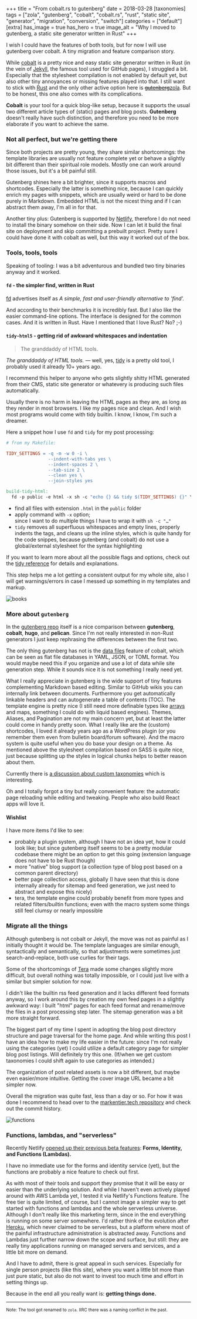 +++
title = "From cobalt.rs to gutenberg"
date = 2018-03-28
[taxonomies]
tags = ["zola", "gutenberg", "cobalt", "cobalt.rs", "rust", "static site", "generator", "migration", "conversion", "switch"]
categories = ["default"]
[extra]
has_image = true
has_hero = true
image_alt = "Why I moved to gutenberg, a static site generator written in Rust"
+++

I wish I could have the features of both tools, but for now I will use gutenberg over cobalt. A tiny migration and feature comparison story.

<!-- more -->

While [cobalt][cobalt] is a pretty nice and easy static site generator written in Rust (in the vein of [Jekyll][jekyll], the famous tool used for GitHub pages), I struggled a bit.
Especially that the stylesheet compilation is not enabled by default yet, but also other tiny annoyances or missing features played into that. I still want to stick with [Rust][rust] and the only other active option here is [<del>gutenberg</del><ins>zola</ins>][gutenberg]. But to be honest, this one also comes with its complications.

**Cobalt** is your tool for a quick blog-like setup, because it supports the usual two different article types of (static) pages and blog posts. **Gutenberg** doesn't really have such distinction, and therefore you need to be more elaborate if you want to achieve the same.

### Not all perfect, but we're getting there

Since both projects are pretty young, they share similar shortcomings: the template libraries are usually not feature complete yet or behave a slightly bit different than their spiritual role models. Mostly one can work around those issues, but it's a bit painful still.

Gutenberg shines here a bit brighter, since it supports macros and shortcodes. Especially the latter is something nice, because I can quickly enrich my pages with snippets, which are usually weird or hard to be done purely in Markdown. Embedded HTML is not the nicest thing and if I can abstract them away, I'm all in for that.

Another tiny plus: Gutenberg is supported by [Netlify][netlify], therefore I do not need to install the binary somehow on their side. Now I can let it build the final site on deployment and skip committing a prebuilt project. Pretty sure I could have done it with cobalt as well, but this way it worked out of the box.

### Tools, tools, tools

Speaking of tooling: I was a bit adventurous and bundled two tiny binaries anyway and it worked.

#### `fd` - the simpler find, written in Rust

[fd][fd] advertises itself as _A simple, fast and user-friendly alternative to 'find'._

And according to their benchmarks it is incredibly fast. But I also like the easier command-line options. The interface is designed for the common cases. And it is written in Rust. Have I mentioned that I love Rust? No? ;-)

#### `tidy-html5` - getting rid of awkward whitespaces and indentation

> The granddaddy of HTML tools.

_The granddaddy of HTML tools._ — well, yes, [tidy][tidy] is a pretty old tool, I probably used it already 10+ years ago.

I recommend this helper to anyone who gets slightly shitty HTML generated from their CMS, static site generator or whatevery is producing such files automatically.

Usually there is no harm in leaving the HTML pages as they are, as long as they render in most browsers. I like my pages nice and clean. And I wish most programs would come with tidy builtin. I know, I know, I'm such a dreamer.

Here a snippet how I use `fd` and `tidy` for my post processing:

```mk
# from my Makefile:

TIDY_SETTINGS = -q -m -w 0 -i \
                --indent-with-tabs yes \
                --indent-spaces 2 \
                --tab-size 2 \
                --clean yes \
                --join-styles yes

build-tidy-html:
  fd -p public -e html -x sh -c "echo {} && tidy $(TIDY_SETTINGS) {}" \;
```

* find all files with extension `.html` in the `public` folder
* apply command with `-x` option; \
  since I want to do multiple things I have to wrap it with `sh -c "…"`
* `tidy` removes all superfluous whitespaces and empty lines, properly indents the tags, and cleans up the inline styles, which is quite handy for the code snippes, because gutenberg (and cobalt) do not use a global/external stylesheet for the syntax highlighting

If you want to learn more about all the possible flags and options, check out the [tidy reference][tidyref] for details and explanations.

This step helps me a lot getting a consistent output for my whole site, also I will get warnings/errors in case I messed up something in my templates and markup.

![books](./books.png)

### More about `gutenberg`

In the [gutenberg repo][sitegen-comp] itself is a nice comparison between **gutenberg**, **cobalt**, **hugo**, and **pelican**. Since I'm not really interested in non-Rust generators I just keep rephrasing the differences between the first two.

The only thing gutenberg has not is the [data files][cobalt-data] feature of cobalt, which can be seen as flat file databases in YAML, JSON, or TOML format. You would maybe need this if you organize and use a lot of data while site generation step. While it sounds nice it is not something I really need yet.

What I really appreciate in gutenberg is the wide support of tiny features complementing Markdown based editing. Similar to GitHub wikis you can internally link between documents. Furthermore you get automatically linkable headers and can autogenerate a table of contents (TOC). The template engine is pretty nice (I still need more definable types like [arrays][array-issue] and maps, something I could do with liquid based engines). Themes, Aliases, and Pagination are not my main concern yet, but at least the latter could come in handy pretty soon. What I really like are the (custom) shortcodes, I loved it already years ago as a WordPress plugin (or you remember them even from bulletin board/forum software). And the macro system is quite useful when you do base your design on a theme. As mentioned above the stylesheet compilation based on SASS is quite nice, just because splitting up the styles in logical chunks helps to better reason about them.

Currently there is [a discussion about custom taxonomies][taxodisco] which is interesting.

Oh and I totally forgot a tiny but really convenient feature: the automatic page reloading while editing and tweaking. People who also build React apps will love it.

#### Wishlist

I have more items I'd like to see:

* probably a plugin system, although I have not an idea yet, how it could look like; but since gutenberg itself seems to be a pretty modular codebase there might be an option to get this going (extension language does not have to be Rust though)
* more "native" blog support (a collection type of blog post based on a common parent directory)
* better page collection access, globally (I have seen that this is done internally already for sitemap and feed generation, we just need to abstract and expose this nicely)
* tera, the template engine could probably benefit from more types and related filters/builtin functions; even with the macro system some things still feel clumsy or nearly impossible

### Migrate all the things

Although gutenberg is not cobalt or Jekyll, the move was not as painful as I initially thought it would be.
The template languages are similar enough, syntactically and semantically, so that adjustments were sometimes just search-and-replace, both use curlies for their tags.

Some of the shortcomings of [Tera][tera] made some changes slightly more difficult, but overall nothing was totally impossible, or I could just live with a similar but simpler solution for now.

I didn't like the builtin rss feed generation and it lacks different feed formats anyway, so I work around this by creation my own feed pages in a slightly awkward way: I built "html" pages for each feed format and rename/move the files in a post processing step later. The sitemap generation was a bit more straight forward.

The biggest part of my time I spent in adopting the blog post directory structure and page traversal for the home page. And while writing this post I have an idea how to make my life easier in the future: since I'm not really using the categories (yet) I could utilize a default category page for simpler blog post listings. Will definitely try this one. (If/when we get custom taxonomies I could shift again to use categories as intended.)

The organization of post related assets is now a bit different, but maybe even easier/more intuitive. Getting the cover image URL became a bit simpler now.

Overall the migration was quite fast, less than a day or so. For how it was done I recommend to head over to the [markentier.tech repository][mtt-repo] and check out the commit history.

![functions](./functions.png)

### Functions, lambdas, and "serverless"

Recently Netlify [opened up their previous beta features][netlify-blogpost]: **Forms, Identity, and Functions (Lambdas).**

I have no immediate use for the forms and identity service (yet), but the functions are probably a nice feature to check out first.

As with most of their tools and support they promise that it will be easy or easier than the underlying solution. And while I haven't even actively played around with AWS Lambda yet, I tested it via Netlify's Functions feature. The free tier is quite limited, of course, but I cannot image a simpler way to get started with functions and lambdas and the whole serverless universe. Although I don't really like this marketing term, since in the end everything is running on some server somewhere. I'd rather think of the evolution after [Heroku][heroku], which never claimed to be serverless, but a platform where most of the painful infrastructure administration is abstracted away. Functions and Lambdas just further narrow down the scope and surface, but still: they are really tiny applications running on managed servers and services, and a little bit more on demand.

And I have to admit, there is great appeal in such services. Especially for single person projects (like this site), where you want a little bit more than just pure static, but also do not want to invest too much time and effort in setting things up.

Because in the end all you really want is: **getting things done.**

-----

<small>Note: The tool got renamed to `zola`. IIRC there was a naming conflict in the past.</small>

[array-issue]: https://github.com/Keats/gutenberg/issues/270
[cobalt-data]: http://cobalt-org.github.io/docs/data.html
[cobalt]: https://cobalt-org.github.io/
[fd]: https://github.com/sharkdp/fd
[gutenberg]: https://www.getzola.org/
[heroku]: https://www.heroku.com/
[jekyll]: https://jekyllrb.com/
[mtt-repo]: https://github.com/markentier/markentier.tech
[netlify-blogpost]: https://www.netlify.com/blog/2018/03/20/netlifys-aws-lambda-functions-bring-the-backend-to-your-frontend-workflow/
[netlify]: https://www.netlify.com/
[rust]: https://www.rust-lang.org/
[sitegen-comp]: https://github.com/Keats/gutenberg#comparisons-with-other-static-site-generators
[taxodisco]: https://github.com/Keats/gutenberg/issues/246
[tera]: https://tera.netlify.com/
[tidy]: http://www.html-tidy.org/
[tidyref]: http://api.html-tidy.org/tidy/quickref_5.6.0.html
